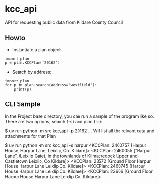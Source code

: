 # kcc_api
API for requesting public data from Kildare County Council

## Howto
* Instantiate a plan object:

```
import plan
p = plan.KCCPlan('20162')
```

* Search by address:

```
import plan
for p in plan.search(address='westfield'):
    print(p)
```

## CLI Sample
In the Project base directory, you can run a sample of the program like so.
There are two options, search (-s) and plan (-p):

$ uv run python -m src.kcc_api -p 20162
 ... Will list all the relvant data and attachments for that Plan

$ uv run python -m src.kcc_api -s harpur
<KCCPlan: 2460757 [Harpur House, Harpur Lane, Leixlip, Co. Kildare]>
<KCCPlan: 2460055 [“Harpur Lane”, (Leixlip Gate), in the townlands of Kilmacredock Upper and Castletown Leixlip, Co Kildare]>
<KCCPlan: 23572 [Ground Floor Harpur House Harpur Lane Leixlip Co. Kildare]>
<KCCPlan: 2460745 [Harpur House Harpur Lane Leixlip Co. Kildare]>
<KCCPlan: 23606 [Ground Floor Harpur House Harpur Lane Leixlip Co. Kildare]>

